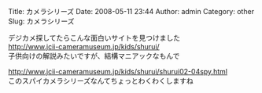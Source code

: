 Title: カメラシリーズ
Date: 2008-05-11 23:44
Author: admin
Category: other
Slug: カメラシリーズ

デジカメ探してたらこんな面白いサイトを見つけました  
<http://www.jcii-cameramuseum.jp/kids/shurui/>  
子供向けの解説みたいですが、結構マニアックなもんで

<http://www.jcii-cameramuseum.jp/kids/shurui/shurui02-04spy.html>  
このスパイカメラシリーズなんてちょっとわくわくしますね
